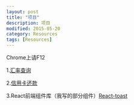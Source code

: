 ```yaml
---
layout: post
title: "项目"
description: 项目
modified: 2015-05-20
category: Resources
tags: [Resources]
---
```


Chrome上请F12

1.[汇率查询](https://wallet.95516.com/s/wl/web/402/page/life/exchange.html)

2.[信用卡还款](https://wallet.95516.com/s/wl/web/3rdH5/creditPay/html/creditPay.html)

3.React前端组件库（我写的部分组件）[React-toast](https://github.com/zhhgit/React-toast)

